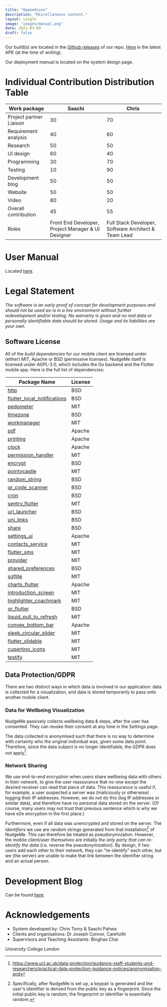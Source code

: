 ```yaml
---
title: "Appendices"
description: "Miscellaneous content."
layout: single
image: "images/manual.png"
date: 2021-03-09
draft: false
---
```


Our build(s) are located in the [Github releases](https://github.com/UCLComputerScience/COMP0016_2020_21_Team26/releases)
of our repo. [Here](https://github.com/UCLComputerScience/COMP0016_2020_21_Team26/releases/download/v1.4.4/app-release.apk)
is the latest APK (at the time of writing). 

Our deployment manual is located on the system design page.

# Individual Contribution Distribution Table

| Work package             | Saachi                                             | Chris                                                  |
|--------------------------|----------------------------------------------------|--------------------------------------------------------|
| Project partner Liaison  | 30                                                 | 70                                                     |
| Requirement analysis     | 40                                                 | 60                                                     |
| Research                 | 50                                                 | 50                                                     |
| UI design                | 60                                                 | 40                                                     |
| Programming              | 30                                                 | 70                                                     |
| Testing                  | 10                                                 | 90                                                     |
| Development blog         | 50                                                 | 50                                                     |
| Website                  | 50                                                 | 50                                                     |
| Video                    | 80                                                 | 20                                                     |
| Overall contribution     | 45                                                 | 55                                                     |
| Roles                    | Front End Developer, Project Manager & UI Designer | Full Stack Developer, Software Architect & Team Lead   |

# User Manual

Located [here](https://uclcomputerscience.github.io/COMP0016_2020_21_Team26/pdfs/usermanual.pdf).

# Legal Statement

_The software is an early proof of concept for development purposes and should 
not be used as-is in a live environment without further redevelopment and/or 
testing. No warranty is given and no real data or personally identifiable data 
should be stored. Usage and its liabilities are your own._

## Software License

All of the *build dependencies* for our mobile client are licensed
under (either) MIT, Apache or BSD (permissive licenses).
NudgeMe itself is licensed under AGPL-3.0, which includes the Go backend
and the Flutter mobile app. Here is the full list of dependencies:

| Package Name                                                                        | License |
|-------------------------------------------------------------------------------------|---------|
| [http](https://pub.dev/packages/http)                                               | BSD     |
| [flutter_local_notifications](https://pub.dev/packages/flutter_local_notifications) | BSD     |
| [pedometer](https://pub.dev/packages/pedometer)                                     | MIT     |
| [timezone](https://pub.dev/packages/timezone)                                       | BSD     |
| [workmanager](https://pub.dev/packages/workmanager)                                 | MIT     |
| [pdf](https://pub.dev/packages/pdf)                                                 | Apache  |
| [printing](https://pub.dev/packages/printing)                                       | Apache  |
| [clock](https://pub.dev/packages/clock)                                             | Apache  |
| [permission_handler](https://pub.dev/packages/permission_handler)                   | MIT     |
| [encrypt](https://pub.dev/packages/encrypt)                                         | BSD     |
| [pointycastle](https://pub.dev/packages/pointycastle)                               | MIT     |
| [random_string](https://pub.dev/packages/random_string)                             | BSD     |
| [qr_code_scanner](https://pub.dev/packages/qr_code_scanner)                         | BSD     |
| [cron](https://pub.dev/packages/cron)                                               | BSD     |
| [sentry_flutter](https://pub.dev/packages/sentry_flutter)                           | MIT     |
| [url_launcher](https://pub.dev/packages/url_launcher)                               | BSD     |
| [uni_links](https://pub.dev/packages/uni_links)                                     | BSD     |
| [share](https://pub.dev/packages/share)                                             | BSD     |
| [settings_ui](https://pub.dev/packages/settings_ui)                                 | Apache  |
| [contacts_service](https://pub.dev/packages/contacts_service)                       | MIT     |
| [flutter_sms](https://pub.dev/packages/flutter_sms)                                 | MIT     |
| [provider](https://pub.dev/packages/provider)                                       | MIT     |
| [shared_preferences](https://pub.dev/packages/shared_preferences)                   | BSD     |
| [sqflite](https://pub.dev/packages/sqflite)                                         | MIT     |
| [charts_flutter](https://pub.dev/packages/charts_flutter)                           | Apache  |
| [introduction_screen](https://pub.dev/packages/introduction_screen)                 | MIT     |
| [highlighter_coachmark](https://pub.dev/packages/highlighter_coachmark)             | MIT     |
| [qr_flutter](https://pub.dev/packages/qr_flutter)                                   | BSD     |
| [liquid_pull_to_refresh](https://pub.dev/packages/liquid_pull_to_refresh)           | MIT     |
| [convex_bottom_bar](https://pub.dev/packages/convex_bottom_bar)                     | Apache  |
| [sleek_circular_slider](https://pub.dev/packages/sleek_circular_slider)             | MIT     |
| [flutter_slidable](https://pub.dev/packages/flutter_slidable)                       | MIT     |
| [cupertino_icons](https://pub.dev/packages/cupertino_icons)                         | MIT     |
| [testify](https://github.com/stretchr/testify)                                      | MIT     |

## Data Protection/GDPR

There are two distinct ways in which data is involved in our application:
data is collected for a visualization, and data is stored temporarily to pass
onto another mobile client.

### Data for Wellbeing Visualization

NudgeMe passively collects wellbeing data & steps, after the user has consented.
They can revoke their consent at any time in the Settings page.

The data collected is anonymised such that there is no way to determine with
certainty who the original individual was, given some data point.
Therefore, since the data subject is no longer identifiable, the GDPR
does not apply[^data].

[^data]: https://www.ucl.ac.uk/data-protection/guidance-staff-students-and-researchers/practical-data-protection-guidance-notices/anonymisation-and

### Network Sharing

We use end-to-end encryption when users share wellbeing data with others
in their network, to give the user reassurance that no-one except the desired
receiver can read that piece of data.
This reassurance is useful if, for example, a user suspected a server was 
(maliciously or otherwise) logging their IP addresses.
However, we do not do this (log IP addresses or similar data), and therefore have no 
personal data stored on the server. (Of course, many users may not trust that previous
sentence which is why we have e2e encryption in the first place.)

Furthermore, even if all data was unencrypted and stored on the server. The
*identifiers* we use are random strings generated from that installation[^fingerprint] of
NudgeMe. This can therefore be treated as pseudonymization.
However, the mobile client/user *themselves* are initially *the only party that can re-identify
the data* (i.e. reverse the pseudonymization). By design, if two users add each other
to their network, they can "re-identify" each other, but we (the server) are unable 
to make that link between the identifier string and an actual person.

[^fingerprint]: Specifically, after NudgeMe is set up, a keypair is generated
                and the user's identifier is derived from the public key
                as a fingerprint. Since the initial public key is random,
                the fingerprint or identifier is essentially random.

# Development Blog

Can be found [here](https://uclcomputerscience.github.io/COMP0016_2020_21_Team26/).

# Acknowledgements

- System developed by: Chris Tomy & Saachi Pahwa
- Clients and organisations: Dr Joseph Connor, CarefulAI
- Supervisors and Teaching Assistants: Binghao Chai

_University College London_
